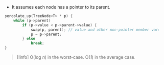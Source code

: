 - It assumes each node has a pointer to its parent.
```c++
percolate_up(TreeNode<T> * p) { 
	while (p->parent) 
		if (p->value < p->parent->value) { 
			swap(p, parent); // value and other non-pointer member vars 
			p = p->parent; 
		} else 
			break;
}
```
> [!info] O(log *n*) in the worst-case. O(*1*) in the average case.

